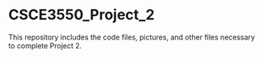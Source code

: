 # CSCE3550_Project_2
This repository includes the code files, pictures, and other files necessary to complete Project 2.
